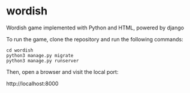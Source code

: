 # wordish
Wordish game implemented with Python and HTML, powered by django

To run the game, clone the repository and run the following commands:



	cd wordish
	python3 manage.py migrate
	python3 manage.py runserver

Then, open a browser and visit the local port:



   http://localhost:8000
